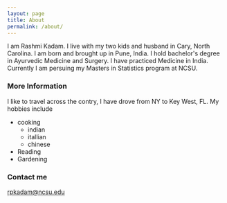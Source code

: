 ```yaml
---
layout: page
title: About
permalink: /about/
---
```


I am Rashmi Kadam. I live with my two kids and husband in Cary, North Carolina. I am born and brought up in Pune, India. 
I hold bachelor's degree in Ayurvedic Medicine and Surgery. I have practiced Medicine in India. Currently I am persuing my Masters in Statistics program at NCSU.

### More Information
I like to travel across the contry, I have drove from NY to Key West, FL. 
My hobbies include 
* cooking
    + indian 
    + itallian
    + chinese
* Reading
* Gardening

### Contact me

[rpkadam@ncsu.edu](mailto:rpkadam@ncsu.edu)
